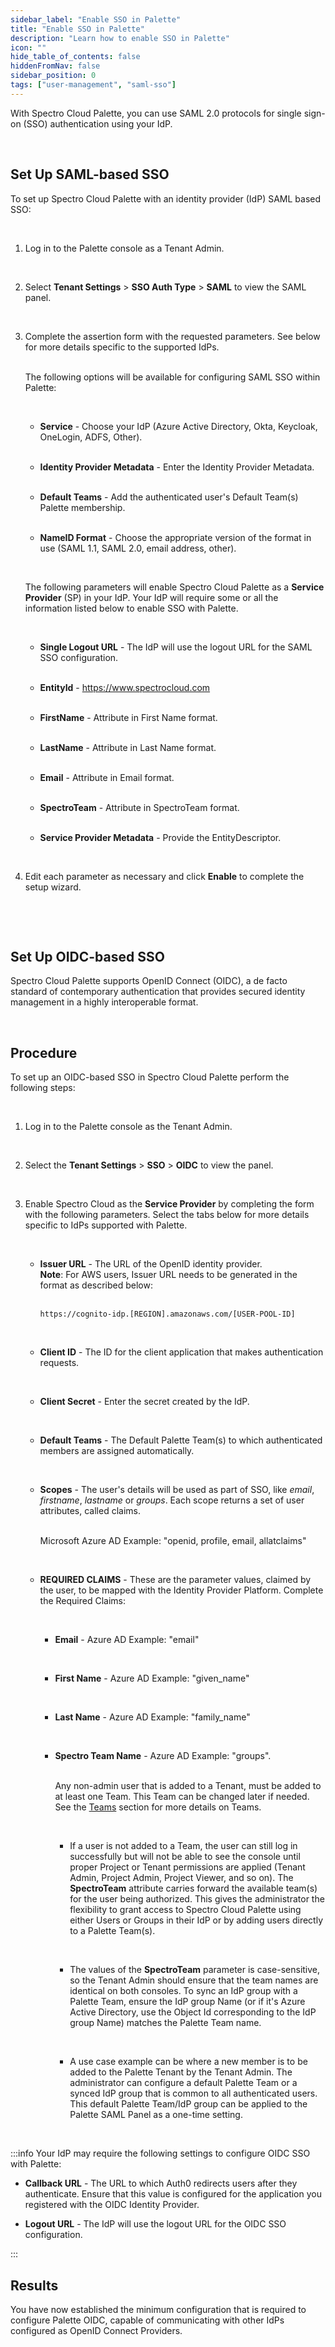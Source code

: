 ```yaml
---
sidebar_label: "Enable SSO in Palette"
title: "Enable SSO in Palette"
description: "Learn how to enable SSO in Palette"
icon: ""
hide_table_of_contents: false
hiddenFromNav: false
sidebar_position: 0
tags: ["user-management", "saml-sso"]
---
```


With Spectro Cloud Palette, you can use SAML 2.0 protocols for single sign-on (SSO) authentication using your IdP.

<br />

## Set Up SAML-based SSO

To set up Spectro Cloud Palette with an identity provider (IdP) SAML based SSO:<p></p><br />

1. Log in to the Palette console as a Tenant Admin.<p></p><br />
2. Select **Tenant Settings** > **SSO Auth Type** > **SAML** to view the SAML panel.<p></p><br />
3. Complete the assertion form with the requested parameters. See below for more details specific to the supported
   IdPs.<p></p><br /> The following options will be available for configuring SAML SSO within Palette: <p></p><br />

   - **Service** - Choose your IdP (Azure Active Directory, Okta, Keycloak, OneLogin, ADFS, Other).<p></p><br />
   - **Identity Provider Metadata** - Enter the Identity Provider Metadata.<p></p><br />
   - **Default Teams** - Add the authenticated user's Default Team(s) Palette membership.<p></p><br />
   - **NameID Format** - Choose the appropriate version of the format in use (SAML 1.1, SAML 2.0, email address,
     other).<p></p><br />

   The following parameters will enable Spectro Cloud Palette as a **Service Provider** (SP) in your IdP. Your IdP will
   require some or all the information listed below to enable SSO with Palette. <p></p><br />

   - **Single Logout URL** - The IdP will use the logout URL for the SAML SSO configuration.<p></p><br />
   - **EntityId** - https://www.spectrocloud.com<p></p><br />
   - **FirstName** - Attribute in First Name format.<p></p><br />
   - **LastName** - Attribute in Last Name format.<p></p><br />
   - **Email** - Attribute in Email format.<p></p><br />
   - **SpectroTeam** - Attribute in SpectroTeam format.<p></p><br />
   - **Service Provider Metadata** - Provide the EntityDescriptor.<p></p><br />

4. Edit each parameter as necessary and click **Enable** to complete the setup wizard.<p></p><br />

<br />

## Set Up OIDC-based SSO

Spectro Cloud Palette supports OpenID Connect (OIDC), a de facto standard of contemporary authentication that provides
secured identity management in a highly interoperable format.<p></p><br />

## Procedure

To set up an OIDC-based SSO in Spectro Cloud Palette perform the following steps:<p></p><br />

1. Log in to the Palette console as the Tenant Admin. <p></p><br />
2. Select the **Tenant Settings** > **SSO** > **OIDC** to view the panel.<p></p><br />
3. Enable Spectro Cloud as the **Service Provider** by completing the form with the following parameters. Select the
   tabs below for more details specific to IdPs supported with Palette.<p></p><br />

   - **Issuer URL** - The URL of the OpenID identity provider.<br /> **Note**: For AWS users, Issuer URL needs to be
     generated in the format as described below: <p></p><br />
     `https://cognito-idp.[REGION].amazonaws.com/[USER-POOL-ID]` <p></p><br />

   * **Client ID** - The ID for the client application that makes authentication requests.<p></p><br />
   * **Client Secret** - Enter the secret created by the IdP.<p></p><br />
   * **Default Teams** - The Default Palette Team(s) to which authenticated members are assigned
     automatically.<p></p><br />
   * **Scopes** - The user's details will be used as part of SSO, like _email_, _firstname_, _lastname_ or _groups_.
     Each scope returns a set of user attributes, called claims. <p></p><br />Microsoft Azure AD Example: "openid,
     profile, email, allatclaims"<p></p><br />
   * **REQUIRED CLAIMS** - These are the parameter values, claimed by the user, to be mapped with the Identity Provider
     Platform. Complete the Required Claims:<p></p><br />

     - **Email** - Azure AD Example: "email"<p></p><br />
     - **First Name** - Azure AD Example: "given_name"<p></p><br />
     - **Last Name** - Azure AD Example: "family_name"<p></p><br />
     - **Spectro Team Name** - Azure AD Example: "groups". <p></p><br />Any non-admin user that is added to a Tenant,
       must be added to at least one Team. This Team can be changed later if needed. See the
       [Teams](../../glossary-all.md#team) section for more details on Teams.<p></p><br />

       - If a user is not added to a Team, the user can still log in successfully but will not be able to see the
         console until proper Project or Tenant permissions are applied (Tenant Admin, Project Admin, Project Viewer,
         and so on). The **SpectroTeam** attribute carries forward the available team(s) for the user being authorized.
         This gives the administrator the flexibility to grant access to Spectro Cloud Palette using either Users or
         Groups in their IdP or by adding users directly to a Palette Team(s).<p></p><br />

       - The values of the **SpectroTeam** parameter is case-sensitive, so the Tenant Admin should ensure that the team
         names are identical on both consoles. To sync an IdP group with a Palette Team, ensure the IdP group Name (or
         if it's Azure Active Directory, use the Object Id corresponding to the IdP group Name) matches the Palette Team
         name.<p></p><br />

       - A use case example can be where a new member is to be added to the Palette Tenant by the Tenant Admin. The
         administrator can configure a default Palette Team or a synced IdP group that is common to all authenticated
         users. This default Palette Team/IdP group can be applied to the Palette SAML Panel as a one-time
         setting.<p></p><br />

:::info Your IdP may require the following settings to configure OIDC SSO with Palette:

- **Callback URL** - The URL to which Auth0 redirects users after they authenticate. Ensure that this value is
  configured for the application you registered with the OIDC Identity Provider.

- **Logout URL** - The IdP will use the logout URL for the OIDC SSO configuration.

:::

## Results

You have now established the minimum configuration that is required to configure Palette OIDC, capable of communicating
with other IdPs configured as OpenID Connect Providers.
